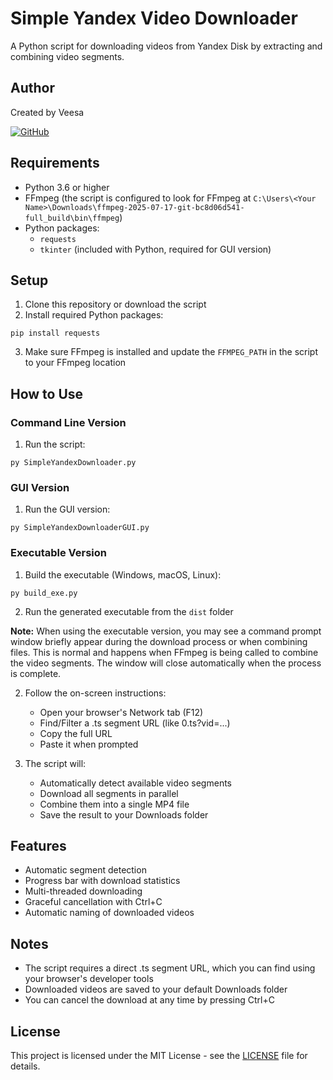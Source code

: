 # Simple Yandex Video Downloader

A Python script for downloading videos from Yandex Disk by extracting and combining video segments.

## Author

Created by Veesa

[![GitHub](https://img.shields.io/github/license/Dykke/Simple-Yandex-Video-Downloader)](https://github.com/Dykke/Simple-Yandex-Video-Downloader/blob/main/LICENSE)

## Requirements

- Python 3.6 or higher
- FFmpeg (the script is configured to look for FFmpeg at `C:\Users\<Your Name>\Downloads\ffmpeg-2025-07-17-git-bc8d06d541-full_build\bin\ffmpeg`)
- Python packages:
  - `requests`
  - `tkinter` (included with Python, required for GUI version)

## Setup

1. Clone this repository or download the script
2. Install required Python packages:
```
pip install requests
```
3. Make sure FFmpeg is installed and update the `FFMPEG_PATH` in the script to your FFmpeg location

## How to Use

### Command Line Version

1. Run the script:
```
py SimpleYandexDownloader.py
```

### GUI Version

1. Run the GUI version:
```
py SimpleYandexDownloaderGUI.py
```

### Executable Version

1. Build the executable (Windows, macOS, Linux):
```
py build_exe.py
```
2. Run the generated executable from the `dist` folder

**Note:** When using the executable version, you may see a command prompt window briefly appear during the download process or when combining files. This is normal and happens when FFmpeg is being called to combine the video segments. The window will close automatically when the process is complete.

2. Follow the on-screen instructions:
   - Open your browser's Network tab (F12)
   - Find/Filter a .ts segment URL (like 0.ts?vid=...)
   - Copy the full URL
   - Paste it when prompted

3. The script will:
   - Automatically detect available video segments
   - Download all segments in parallel
   - Combine them into a single MP4 file
   - Save the result to your Downloads folder

## Features

- Automatic segment detection
- Progress bar with download statistics
- Multi-threaded downloading
- Graceful cancellation with Ctrl+C
- Automatic naming of downloaded videos

## Notes

- The script requires a direct .ts segment URL, which you can find using your browser's developer tools
- Downloaded videos are saved to your default Downloads folder
- You can cancel the download at any time by pressing Ctrl+C

## License

This project is licensed under the MIT License - see the [LICENSE](LICENSE) file for details. 